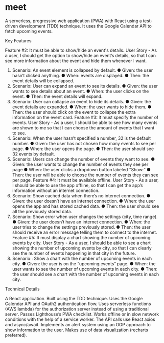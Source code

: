 # meet
A serverless, progressive web application (PWA) with React using a test-driven development (TDD) technique. It uses the Google Calendar API to fetch upcoming events.

Key Features


Feature #2: It must be able to show/hide an event's details.
User Story - As a user, I should get the option to show/hide an event’s details, so that I can see more information about the event and hide them whenever I want.
1. Scenario: An event element is collapsed by default.
● Given: the user hasn’t clicked anything.
● When: events are displayed.
● Then: the event details will be collapsed.
2. Scenario: User can expand an event to see its details.
● Given: the user wants to see details about an event.
● When: the user clicks on the event.
● Then: the event details will expand.
3. Scenario: User can collapse an event to hide its details.
● Given: the event details are expanded.
● When: the user wants to hide them.
● Then: the user should click on the event to collapse the extra information on
the event card.
Feature #3: It must specify the number of events.
User Story - As a user, I should be able to see how many events are shown to me so that I can choose the amount of events that I want to see.
1. Scenario: When the user hasn’t specified a number, 32 is the default number.
● Given: the user has not chosen how many events to see per page.
● When: the user opens the page.
● Then: the user should see 32 events by default.
2. Scenario: Users can change the number of events they want to see.
● Given: the user wants to change the number of events they see per
page
● When: the user clicks a dropdown button labeled “Show:”
● Then: the user will be able to choose the number of events they can
see per page.
Feature #4: It must be available offline.
User Story - As a user, I should be able to use the app offline, so that I can get the app’s information without an internet connection.
1. Scenario: Show cached data when there’s no internet connection.
● Given: the user doesn’t have an internet connection.
● When: the user opens the app and has stored cached data.
● Then: the user should see all the previously stored data.
2. Scenario: Show error when user changes the settings (city, time range).
● Given: the user doesn’t have an internet connection.
● When: the user tries to change the settings previously stored.
● Then: the user should receive an error message telling them to
connect to the internet.
Feature #5: It must display a chart showing the number of upcoming events by city.
User Story - As a user, I should be able to see a chart showing the number of upcoming events by city, so that I can clearly see the number of events happening in that city in the future.
1. Scenario : Show a chart with the number of upcoming events in each city.
● Given: the user is on the “upcoming events” page.
● When: the user wants to see the number of upcoming events in each city.
● Then: the user should see a chart with the number of upcoming events in
each city.

Technical Details

A React application. Built using the TDD technique. Uses the Google Calendar API and OAuth2 authentication flow. Uses serverless functions (AWS lambda) for the authorization server instead of using a traditional server. Passes Lighthouse’s PWA checklist. Works offline or in slow network conditions with the help of a service worker. The API calls use React axios and async/await. Implements an alert system using an OOP approach to show information to the user. Makes use of data visualization (recharts preferred).
